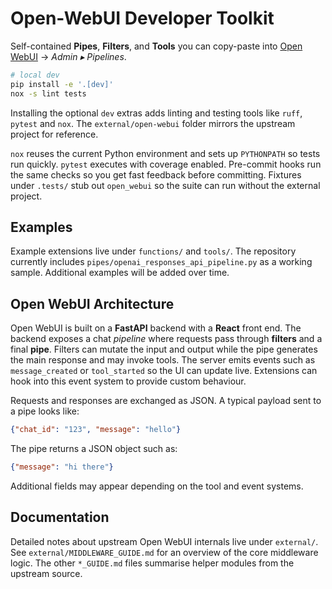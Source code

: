 # Open-WebUI Developer Toolkit

Self-contained **Pipes**, **Filters**, and **Tools** you can copy-paste into [Open WebUI](https://github.com/open-webui/open-webui) → *Admin ▸ Pipelines*.

```bash
# local dev
pip install -e '.[dev]'
nox -s lint tests
```

Installing the optional `dev` extras adds linting and testing tools like `ruff`, `pytest` and `nox`.
The `external/open-webui` folder mirrors the upstream project for reference.

`nox` reuses the current Python environment and sets up `PYTHONPATH` so tests run
quickly. `pytest` executes with coverage enabled. Pre-commit hooks run the same
checks so you get fast feedback before committing. Fixtures under `.tests/` stub
out `open_webui` so the suite can run without the external project.

## Examples

Example extensions live under `functions/` and `tools/`.
The repository currently includes `pipes/openai_responses_api_pipeline.py` as a working sample.
Additional examples will be added over time.

## Open WebUI Architecture

Open WebUI is built on a **FastAPI** backend with a **React** front end. The
backend exposes a chat *pipeline* where requests pass through **filters** and a
final **pipe**. Filters can mutate the input and output while the pipe generates
the main response and may invoke tools. The server emits events such as
`message_created` or `tool_started` so the UI can update live. Extensions can
hook into this event system to provide custom behaviour.

Requests and responses are exchanged as JSON. A typical payload sent to a pipe
looks like:

```json
{"chat_id": "123", "message": "hello"}
```

The pipe returns a JSON object such as:

```json
{"message": "hi there"}
```

Additional fields may appear depending on the tool and event systems.

## Documentation
Detailed notes about upstream Open WebUI internals live under `external/`.
See `external/MIDDLEWARE_GUIDE.md` for an overview of the core middleware logic.
The other `*_GUIDE.md` files summarise helper modules from the upstream source.
